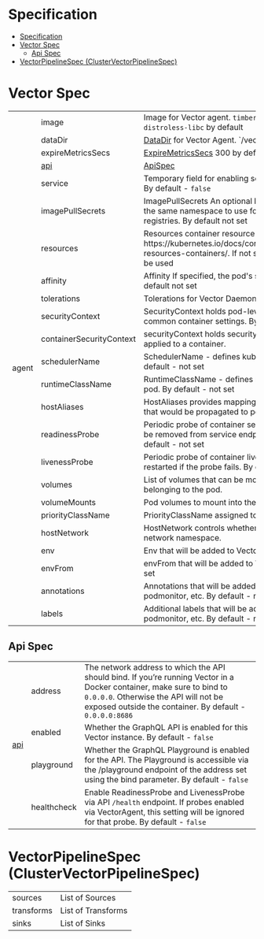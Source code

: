 # Specification

- [Specification](#specification)
- [Vector Spec](#vector-spec)
  - [Api Spec](#api-spec)
- [VectorPipelineSpec (ClusterVectorPipelineSpec)](#vectorpipelinespec-clustervectorpipelinespec)



# Vector Spec
<table>
    <tr>
      <td rowspan="24">agent</td>
      <td>image</td>
      <td>Image for Vector agent. <code>timberio/vector:0.47.0-distroless-libc</code> by default</td>
    </tr>
    <tr>
        <td>dataDir</td>
        <td><a href="https://vector.dev/docs/reference/configuration/global-options/#data_dir">DataDir</a> for Vector Agent. `/vector-data-dir` by default</td>
    </tr>
    <tr>
        <td>expireMetricsSecs</td>
        <td><a href="https://vector.dev/docs/reference/configuration/global-options/#expire_metrics_secs">ExpireMetricsSecs</a> 300 by default</td>
    </tr>
    <tr>
        <td><a href="https://vector.dev/docs/reference/api/">api</a></td>
        <td><a href="https://github.com/kaasops/vector-operator/blob/main/docs/specification.md#api-spec">ApiSpec</a></td>
    </tr>
    <tr>
        <td>service</td>
        <td>Temporary field for enabling service for Vector DaemonSet. By default - <code>false</code></td>
    </tr>
    <tr>
        <td>imagePullSecrets</td>
        <td>ImagePullSecrets An optional list of references to secrets in the same namespace to use for pulling images from registries. By default not set</td>
    </tr>
    <tr>
        <td>resources</td>
        <td>Resources container resource request and limits, https://kubernetes.io/docs/concepts/configuration/manage-resources-containers/. If not specified - default setting will be used</td>
    </tr>
    <tr>
        <td>affinity</td>
        <td>Affinity If specified, the pod's scheduling constraints. By default not set</td>
    </tr>
    <tr>
        <td>tolerations</td>
        <td>Tolerations for Vector DaemonSet. By default - <code>nil</code></td>
    </tr>
    <tr>
        <td>securityContext</td>
        <td>SecurityContext holds pod-level security attributes and common container settings. By default - not set</td>
    </tr>
    <tr>
        <td>containerSecurityContext</td>
        <td>securityContext holds security configuration that will be applied to a container.</td>
    </tr>
    <tr>
        <td>schedulerName</td>
        <td>SchedulerName - defines kubernetes scheduler name. By default - not set</td>
    </tr>
    <tr>
        <td>runtimeClassName</td>
        <td>RuntimeClassName - defines runtime class for kubernetes pod. By default - not set</td>
    </tr>
    <tr>
        <td>hostAliases</td>
        <td>HostAliases provides mapping between ip and hostnames, that would be propagated to pod.</td>
    </tr>
    <tr>
        <td>readinessProbe</td>
        <td>Periodic probe of container service readiness. Container will be removed from service endpoints if the probe fails. By default - not set</td>
    </tr>
    <tr>
        <td>livenessProbe</td>
        <td>Periodic probe of container liveness. Container will be restarted if the probe fails. By default - not set</td>
    </tr>
    <tr>
        <td>volumes</td>
        <td>List of volumes that can be mounted by containers belonging to the pod.</td>
    </tr>
    <tr>
        <td>volumeMounts</td>
        <td>Pod volumes to mount into the container's filesystem.</td>
    </tr>
    <tr>
        <td>priorityClassName</td>
        <td>PriorityClassName assigned to the Pods.</td>
    </tr>
    <tr>
        <td>hostNetwork</td>
        <td>HostNetwork controls whether the pod may use the node network namespace.</td>
    </tr>
    <tr>
        <td>env</td>
        <td>Env that will be added to Vector pod. By default - not set</td>
    </tr>
    <tr>
        <td>envFrom</td>
        <td>envFrom that will be added to Vector pod. By default - not set</td>
    </tr>
    <tr>
        <td>annotations</td>
        <td>Annotations that will be added to Vector pod, service, podmonitor, etc. By default - not set</td>
    </tr>
    <tr>
        <td>labels</td>
        <td>Additional labels that will be added to Vector pod, service, podmonitor, etc. By default - not set</td>
    </tr>
</table>

## Api Spec
<table>
<tr>
      <td rowspan="5"><a href="https://vector.dev/docs/reference/api/">api</a></td>
    </tr>
    <tr>
        <td>address</td>
        <td>The network address to which the API should bind. If you’re running Vector in a Docker container, make sure to bind to <code>0.0.0.0</code>. Otherwise the API will not be exposed outside the container. By default - <code>0.0.0.0:8686</code></td>
    </tr>
    <tr>
        <td>enabled</td>
        <td>Whether the GraphQL API is enabled for this Vector instance. By default - <code>false</code></td>
    </tr>
    <tr>
        <td>playground</td>
        <td>Whether the GraphQL Playground is enabled for the API. The Playground is accessible via the /playground endpoint of the address set using the bind parameter. By default - <code>false</code></td>
    </tr>
    <tr>
        <td>healthcheck</td>
        <td>Enable ReadinessProbe and LivenessProbe via API <code>/health</code> endpoint. If probes enabled via VectorAgent, this setting will be ignored for that probe. By default - <code>false</code></td>
    </tr>
</table>


# VectorPipelineSpec (ClusterVectorPipelineSpec)
<table>
    <tr>
      <td>sources</td>
      <td>List of Sources</td>
    </tr>
    <tr>
      <td>transforms</td>
      <td>List of Transforms</td>
    </tr>
    <tr>
      <td>sinks</td>
      <td>List of Sinks</td>
    </tr>
</table>
